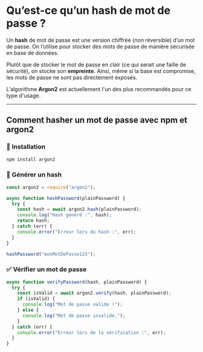 # Qu’est-ce qu’un hash de mot de passe ?

Un **hash** de mot de passe est une version chiffrée (non réversible) d’un mot de passe. On l’utilise pour stocker des mots de passe de manière sécurisée en base de données.

Plutôt que de stocker le mot de passe en clair (ce qui serait une faille de sécurité), on stocke son **empreinte**. Ainsi, même si la base est compromise, les mots de passe ne sont pas directement exposés.

L'algorithme **Argon2** est actuellement l'un des plus recommandés pour ce type d'usage.

---

## Comment hasher un mot de passe avec npm et argon2

### 🔧 Installation

```bash
npm install argon2
```

### 🔐 Générer un hash

```js
const argon2 = require("argon2");

async function hashPassword(plainPassword) {
  try {
    const hash = await argon2.hash(plainPassword);
    console.log("Hash généré :", hash);
    return hash;
  } catch (err) {
    console.error("Erreur lors du hash :", err);
  }
}

hashPassword("monMotDePasse123");
```

### ✅ Vérifier un mot de passe

```js
async function verifyPassword(hash, plainPassword) {
  try {
    const isValid = await argon2.verify(hash, plainPassword);
    if (isValid) {
      console.log("Mot de passe valide !");
    } else {
      console.log("Mot de passe invalide.");
    }
  } catch (err) {
    console.error("Erreur lors de la vérification :", err);
  }
}
```
